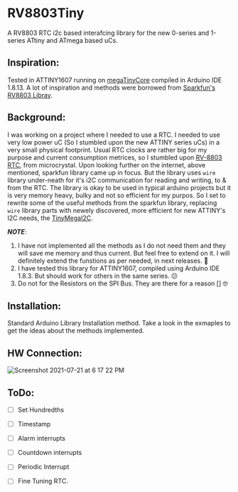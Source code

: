 # RV8803Tiny
A RV8803 RTC i2c based interafcing library for the new 0-series and 1-series ATtiny and ATmega based uCs. 

## Inspiration:
Tested in ATTINY1607 running on [megaTinyCore](https://github.com/SpenceKonde/megaTinyCore) compiled in Arduino IDE 1.8.13.
A lot of inspiration and methods were borrowed from [Sparkfun's RV8803 Libray](https://github.com/sparkfun/SparkFun_RV-8803_Arduino_Library).

## Background:
I was working on a project where I needed to use a RTC. I needed to use very low power uC (So I stumbled upon the new ATTINY series uCs) in a very small physical footprint. Usual RTC clocks are rather big for my purpose and current consumption metrices, so I stumbled upon [RV-8803 RTC](https://www.microcrystal.com/fileadmin/Media/Products/RTC/App.Manual/RV-8803-C7_App-Manual.pdf), from microcrystal. Upon looking further on the internet, above mentioned, sparkfun library came up in focus. But the library uses `wire` library under-neath for it's i2C communication for reading and writing, to & from the RTC. The library is okay to be used in typical arduino projects but it is very memory heavy, bulky and not so efficient for my purpos. 
So I set to rewrite some of the useful methods from the sparkfun library, replacing `wire` library parts with newely discovered, more efficient for new ATTINY's I2C needs, the [TinyMegaI2C](https://github.com/dattasaurabh82/TinyMegaI2C).

_**NOTE**_: 
1. I have not implemented all the methods as I do not need them and they will save me memory and thus current.
But feel free to extend on it. I will definitely extend the funstions as per needed, in next releases. 🤗
2. I have tested this library for ATTINY1607, compiled using Arduino IDE 1.8.3. But should work for others in the same series. 😕
3. Do not for the Resistors on the SPI Bus. They are there for a reason [] 🤓


## Installation: 
Standard Arduino Library Installation method. 
Take a look in the exmaples to get the ideas about the methods implemented. 

## HW Connection: 
![Screenshot 2021-07-21 at 6 17 22 PM](https://user-images.githubusercontent.com/4619862/126473329-91724017-c11b-4ed3-bd86-b67e2438738a.png)

## ToDo: 
- [ ] Set Hundredths
- [ ] Timestamp
- [ ] Alarm interrupts
- [ ] Countdown interrupts
- [ ] Periodic Interrupt
- [ ] Fine Tuning RTC. 


